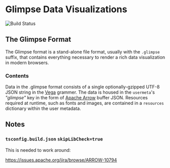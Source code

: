 # Glimpse Data Visualizations

![Build Status](https://github.com/glimpseio/glimpseviz/workflows/Tests/badge.svg)

## The Glimpse Format

The Glimpse format is a stand-alone file format, usually with the `.glimpse` suffix, that contains everything necessary to render a rich data visualization in modern browsers.

### Contents

Data in the .glimpse format consists of a single optionally-gzipped UTF-8 JSON string in the [Vega](https://vega.github.io/vega-lite/) grammer. The data is housed in the `usermeta`'s *"glimpse"* key in the form of [Apache Arrow](https://arrow.apache.org) buffer JSON. Resources required at runtime, such as fonts and images, are contained in a `resources` dictionary within the user metadata.


## Notes

### `tsconfig.build.json` `skipLibCheck=true`

This is needed to work around:

  https://issues.apache.org/jira/browse/ARROW-10794




